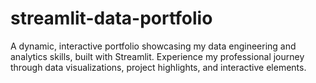 # streamlit-data-portfolio
A dynamic, interactive portfolio showcasing my data engineering and analytics skills, built with Streamlit. Experience my professional journey through data visualizations, project highlights, and interactive elements.
